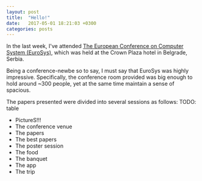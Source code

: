 ```yaml
---
layout: post
title:  "Hello!"
date:   2017-05-01 18:21:03 +0300
categories: posts
---
```


In the last week, I've attended <a href="http://eurosys2017.org/">The European Conference on Computer System (EuroSys)</a>, which was held at the Crown Plaza hotel in Belgrade, Serbia.

Being a conference-newbe so to say, I must say that EuroSys was highly impressive. Specifically, the conference room provided was big enough to hold around ~300 people, yet at the same time maintain a sense of spacious.

The papers presented were divided into several sessions as follows:
TODO: table


- PictureS!!!
- The conference venue
- The papers
- The best papers
- The poster session
- The food
- The banquet
- The app
- The trip
